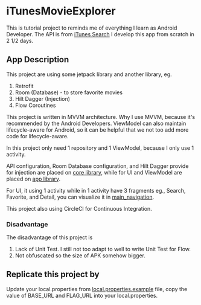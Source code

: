 # iTunesMovieExplorer

This is tutorial project to reminds me of everything I learn as Android Developer.
The API is
from [iTunes Search](https://developer.apple.com/library/archive/documentation/AudioVideo/Conceptual/iTuneSearchAPI/Searching.html#//apple_ref/doc/uid/TP40017632-CH5-SW1)
I develop this app from scratch in 2 1/2 days.

## App Description

This project are using some jetpack library and another library, eg.

1. Retrofit
2. Room (Database) - to store favorite movies
3. Hilt Dagger (Injection)
4. Flow Coroutines

This project is written in MVVM architecture. Why I use MVVM, because it's recommended by the
Android Developers. ViewModel can also maintain lifecycle-aware for Android, so it can be helpful
that we not too add more code for lifecycle-aware.

In this project only need 1 repository and 1 ViewModel, because I only use 1 activity.

API configuration, Room Database configuration, and Hilt Dagger provide for injection are placed
on [core library](core/src/main/java/com/rudyrachman16/itunesmovieexplorer/core), while for UI and
ViewModel are placed on [app library](app/src/main/java/com/rudyrachman16/itunesmovieexplorer).

For UI, it using 1 activity while in 1 activity have 3 fragments eg., Search, Favorite, and Detail,
you can visualize it in [main_navigation](app/src/main/res/navigation/main_navigation.xml).

This project also using CircleCI for Continuous Integration.

### Disadvantage

The disadvantage of this project is

1. Lack of Unit Test. I still not too adapt to well to write Unit Test for Flow.
2. Not obfuscated so the size of APK somehow bigger.

## Replicate this project by

Update your local.properties from [local.properties.example](local.properties.example) file, copy
the value of BASE_URL and FLAG_URL into your local.properties. 